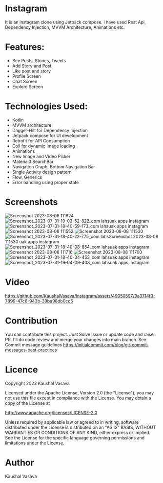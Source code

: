 # Instagram
It is an instagram clone using Jetpack compose. I have used Rest Api, Dependency Injection, MVVM Architecture, Animations etc.

# Features: 
- See Posts, Stories, Tweets
- Add Story and Post
- Like post and story
- Profile Screen
- Chat Screen
- Explore Screen

# Technologies Used:
- Kotlin
- MVVM architecture
- Dagger-Hilt for Dependency Injection
- Jetpack compose for UI development
- Retrofit for API Consumption
- Coil for dynamic Image loading
- Animations
- New Image and Video Picker
- Material3 SearchBar
- Navigation Graph, Bottom Navigation Bar
- Single Activity design pattern
- Flow, Generics
- Error handling using proper state

# Screenshots
![Screenshot 2023-08-08 111624](https://github.com/KaushalVasava/Instagram/assets/49050597/3dae51f4-29e5-4fc5-aacf-b80ce091e380)
![Screenshot_2023-07-31-19-03-52-822_com lahsuak apps instagram](https://github.com/KaushalVasava/Instagram/assets/49050597/1e920280-f539-4e50-a8c5-50e4eb874b21)
![Screenshot_2023-07-31-18-40-59-173_com lahsuak apps instagram](https://github.com/KaushalVasava/Instagram/assets/49050597/a472f44c-1345-4234-a684-39d3d6ea4e32)
![Screenshot 2023-08-08 111552](https://github.com/KaushalVasava/Instagram/assets/49050597/1d129b83-3d19-40cb-ad59-fe9638bc5eed)
![Screenshot 2023-08-08 111530](https://github.com/KaushalVasava/Instagram/assets/49050597/6e85659a-ea9a-4bcc-a125-4ae8c2f8346e)
![Screenshot_2023-07-31-18-40-22-775_com lahs![Screenshot 2023-08-08 111530](https://github.com/KaushalVasava/Instagram/assets/49050597/34b93a46-8f70-43aa-a13e-f8b3c359eba4)
uak apps instagram](https://github.com/KaushalVasava/Instagram/assets/49050597/87addb83-8d6d-4ee9-a5e6-5f2b064888f1)
![Screenshot_2023-07-31-18-40-08-854_com lahsuak apps instagram](https://github.com/KaushalVasava/Instagram/assets/49050597/a0699002-e3ad-40be-80a2-05eb7e379ae5)
![Screenshot 2023-08-08 111716](https://github.com/KaushalVasava/Instagram/assets/49050597/1b3ac9bc-6da5-4f9c-a826-49e1e584dbbb)
![Screenshot 2023-08-08 111700](https://github.com/KaushalVasava/Instagram/assets/49050597/19f75480-b863-4f31-adf4-61d86f717f6f)
![Screenshot_2023-07-31-18-40-34-453_com lahsuak apps instagram](https://github.com/KaushalVasava/Instagram/assets/49050597/baf58bae-7d30-476f-8327-a60c64fa4bdb)
![Screenshot_2023-07-31-19-04-09-408_com lahsuak apps instagram](https://github.com/KaushalVasava/Instagram/assets/49050597/716913b2-b8a4-4cef-a9b0-4f61014d71f5)

# Video

https://github.com/KaushalVasava/Instagram/assets/49050597/9a3714f3-7899-47c6-943b-39ba98db0cc5

# Contribution

You can contribute this project. Just Solve issue or update code and raise PR. I'll do code review and merge your changes into main branch.
See Commit message guidelines https://initialcommit.com/blog/git-commit-messages-best-practices

# Licence
Copyright 2023 Kaushal Vasava

Licensed under the Apache License, Version 2.0 (the "License"); you may not use this file except in compliance with the License. You may obtain a copy of the License at

http://www.apache.org/licenses/LICENSE-2.0

Unless required by applicable law or agreed to in writing, software distributed under the License is distributed on an "AS IS" BASIS, WITHOUT WARRANTIES OR CONDITIONS OF ANY KIND, either express or implied. See the License for the specific language governing permissions and limitations under the License.

# Author
Kaushal Vasava



